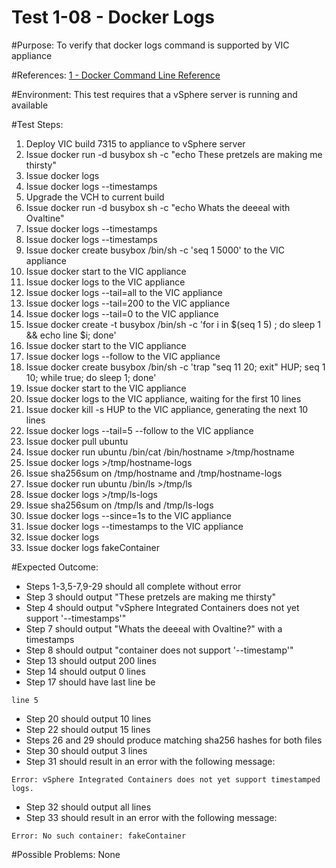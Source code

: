Test 1-08 - Docker Logs
=======

#Purpose:
To verify that docker logs command is supported by VIC appliance

#References:
[1 - Docker Command Line Reference](https://docs.docker.com/engine/reference/commandline/logs/)

#Environment:
This test requires that a vSphere server is running and available

#Test Steps:
1. Deploy VIC build 7315 to appliance to vSphere server
2. Issue docker run -d busybox sh -c "echo These pretzels are making me thirsty"
3. Issue docker logs <ID1>
4. Issue docker logs --timestamps <ID1>
5. Upgrade the VCH to current build
6. Issue docker run -d busybox sh -c "echo Whats the deeeal with Ovaltine"
7. Issue docker logs --timestamps <ID2>
8. Issue docker logs --timestamps <ID1>
9. Issue docker create busybox /bin/sh -c 'seq 1 5000' to the VIC appliance
10. Issue docker start <containerID> to the VIC appliance
11. Issue docker logs <containerID> to the VIC appliance
12. Issue docker logs --tail=all <containerID> to the VIC appliance
13. Issue docker logs --tail=200 <containerID> to the VIC appliance
14. Issue docker logs --tail=0 <containerID> to the VIC appliance
15. Issue docker create -t busybox /bin/sh -c 'for i in $(seq 1 5) ; do sleep 1 && echo line $i; done'
16. Issue docker start <containerID> to the VIC appliance
17. Issue docker logs --follow <containerID> to the VIC appliance
18. Issue docker create busybox /bin/sh -c 'trap "seq 11 20; exit" HUP; seq 1 10; while true; do sleep 1; done'
19. Issue docker start <containerID> to the VIC appliance
20. Issue docker logs <containerID> to the VIC appliance, waiting for the first 10 lines
21. Issue docker kill -s HUP <containerID> to the VIC appliance, generating the next 10 lines
22. Issue docker logs --tail=5 --follow <containerID> to the VIC appliance
23. Issue docker pull ubuntu
24. Issue docker run ubuntu /bin/cat /bin/hostname >/tmp/hostname
25. Issue docker logs <containerID> >/tmp/hostname-logs
26. Issue sha256sum on /tmp/hostname and /tmp/hostname-logs
27. Issue docker run ubuntu /bin/ls >/tmp/ls
28. Issue docker logs <containerID> >/tmp/ls-logs
29. Issue sha256sum on /tmp/ls and /tmp/ls-logs
30. Issue docker logs --since=1s <containerID> to the VIC appliance
31. Issue docker logs --timestamps <containerID> to the VIC appliance
32. Issue docker logs
33. Issue docker logs fakeContainer

#Expected Outcome:
* Steps 1-3,5-7,9-29 should all complete without error
* Step 3 should output "These pretzels are making me thirsty"
* Step 4 should output "vSphere Integrated Containers does not yet support '--timestamps'"
* Step 7 should output "Whats the deeeal with Ovaltine?" with a timestamps
* Step 8 should output "container <ID1> does not support '--timestamp'"
* Step 13 should output 200 lines
* Step 14 should output 0 lines
* Step 17 should have last line be
```
line 5
```
* Step 20 should output 10 lines
* Step 22 should output 15 lines
* Steps 26 and 29 should produce matching sha256 hashes for both files
* Step 30 should output 3 lines
* Step 31 should result in an error with the following message:
```
Error: vSphere Integrated Containers does not yet support timestamped logs.
```
* Step 32 should output all lines
* Step 33 should result in an error with the following message:
```
Error: No such container: fakeContainer
```

#Possible Problems:
None
